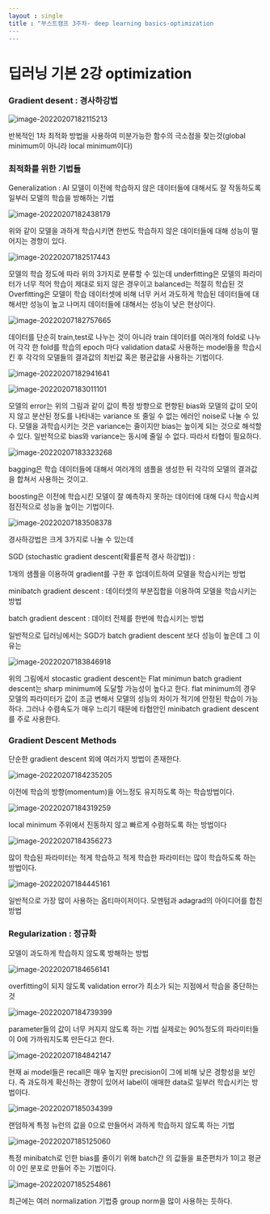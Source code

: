 ```yaml
---
layout : single
title : "부스트캠프 3주차- deep learning basics-optimization
​---
---
```






# 딥러닝 기본 2강 optimization

#### 

### Gradient desent : 경사하강법

![image-20220207182115213](../_images/2022-02-07-Optimization/image-20220207182115213.png)

반복적인 1차 최적화 방법을 사용하여 미분가능한 함수의 극소점을 찾는것(global minimum이 아니라 local minimum이다)

### 최적화를 위한 기법들



Generalization : AI 모델이 이전에 학습하지 않은 데이터들에 대해서도 잘 작동하도록 일부러 모델의 학습을 방해하는 기법

![image-20220207182438179](../_images/2022-02-07-Optimization/image-20220207182438179.png)

위와 같이 모델을 과하게 학습시키면 한번도 학습하지 않은 데이터들에 대해 성능이 떨어지는 경항이 있다.

![image-20220207182517443](../_images/2022-02-07-Optimization/image-20220207182517443.png)

모델의 학습 정도에 따라 위의 3가지로 분류할 수 있는데 underfitting은 모델의 파라미터가 너무 적어 학습이 제대로 되지 않은 경우이고 balanced는 적절히 학습된 것 Overfitting은 모델이 학습 데이터셋에 비해 너무 커서 과도하게 학습된 데이터들에 대해서만 성능이 높고 나머지 데이터들에 대해서는 성능이 낮은 현상이다.

![image-20220207182757665](../_images/2022-02-07-Optimization/image-20220207182757665.png)

데이터를 단순히 train,test로 나누는 것이 아니라 train 데이터를 여러개의 fold로 나누어 각각 한 fold를 학습의 epoch 마다 validation data로 사용하는 model들을 학습시킨 후 각각의 모델들의 결과값의 최빈값 혹은 평균값을 사용하는 기법이다.



![image-20220207182941641](../_images/2022-02-07-Optimization/image-20220207182941641.png)

![image-20220207183011101](../_images/2022-02-07-Optimization/image-20220207183011101.png)

모델의 error는 위의 그림과 같이 값이 특정 방향으로 편향된 bias와 모델의 값이 모이지 않고 분산된 정도를 나타내는 variance 또 줄일 수 없는 에러인 noise로 나눌 수 있다. 모델을 과학습시키는 것은 variance는 줄이지만 bias는 높이게 되는 것으로 해석할 수 있다. 일반적으로 bias와 variance는 동시에 줄일 수 없다. 따라서 타협이 필요하다. 

![image-20220207183323268](../_images/2022-02-07-Optimization/image-20220207183323268.png)

bagging은 학습 데이터들에 대해서 여러개의 샘플을 생성한 뒤 각각의 모델의 결과값을 합쳐서 사용하는 것이고.

boosting은 이전에 학습시킨 모델이 잘 예측하지 못하는 데이터에 대해 다시 학습시켜 점진적으로 성능을 높이는 기법이다.

![image-20220207183508378](../_images/2022-02-07-Optimization/image-20220207183508378.png)

경사하강법은 크게 3가지로 나눌 수 있는데 

SGD (stochastic gradient descent(확률론적 경사 하강법)) : 

1개의 샘플을 이용하여 gradient를 구한 후 업데이트하여 모델을 학습시키는 방법

minibatch gradient descent : 데이터셋의 부분집합을 이용하여 모델을 학습시키는 방법

batch gradient descent : 데이터 전체를 한번에 학습시키는 방법

일반적으로 딥러닝에서는 SGD가 batch gradient descent 보다 성능이 높은데 그 이유는

![image-20220207183846918](../_images/2022-02-07-Optimization/image-20220207183846918.png)

위의 그림에서 stocastic gradient descent는 Flat minimun batch gradient descent는 sharp minimum에 도달할 가능성이 높다고 한다. flat minimum의 경우 모델의 파라미터가 값이 조금 변해서 모델의 성능의 차이가 적기에 안정된 학습이 가능하다. 그러나 수렴속도가 매우 느리기 때문에 타협안인 minibatch gradient descent를 주로 사용한다.

### Gradient Descent Methods

단순한 gradient descent 외에 여러가지 방법이 존재한다.

![image-20220207184235205](../_images/2022-02-07-Optimization/image-20220207184235205.png)

이전에 학습의 방향(momentum)을 어느정도 유지하도록 하는 학습방법이다.

![image-20220207184319259](../_images/2022-02-07-Optimization/image-20220207184319259.png)

local minimum 주위에서 진동하지 않고 빠르게 수렴하도록 하는 방법이다



![image-20220207184356273](../_images/2022-02-07-Optimization/image-20220207184356273.png)

많이 학습된 파라미터는 적게 학습하고 적게 학습한 파라미터는 많이 학습하도록 하는 방법이다.

![image-20220207184445161](../_images/2022-02-07-Optimization/image-20220207184445161.png)

일반적으로 가장 많이 사용하는 옵티마이저이다. 모멘텀과 adagrad의 아이디어를 합친 방법

### Regularization : 정규화

모델이 과도하게 학습하지 않도록 방해하는 방법

![image-20220207184656141](../_images/2022-02-07-Optimization/image-20220207184656141.png)

overfitting이 되지 않도록 validation error가 최소가 되는 지점에서 학습을 중단하는 것

![image-20220207184739399](../_images/2022-02-07-Optimization/image-20220207184739399.png)

parameter들의 값이 너무 커지지 않도록 하는 기법 실제로는 90%정도의 파라미터들이 0에 가까워지도록 만든다고 한다.

![image-20220207184842147](../_images/2022-02-07-Optimization/image-20220207184842147.png)

현재 ai model들은 recall은 매우 높지만 precision이 그에 비해 낮은 경항성을 보인다. 즉 과도하게 확신하는 경향이 있어서 label이 애매한 data로 일부러 학습시키는 방법이다.

![image-20220207185034399](../_images/2022-02-07-Optimization/image-20220207185034399.png)

랜덤하게 특정 뉴런의 값을 0으로 만들어서 과하게 학습하지 않도록 하는 기법

![image-20220207185125060](../_images/2022-02-07-Optimization/image-20220207185125060.png)



특정 minibatch로 인한 bias를 줄이기 위해 batch간 의 값들을 표준편차가 1이고 평균이 0인 분포로 만들어 주는 기법이다.

![image-20220207185254861](../_images/2022-02-07-Optimization/image-20220207185254861.png)

최근에는 여러 normalization 기법중 group norm을 많이 사용하는 듯하다.